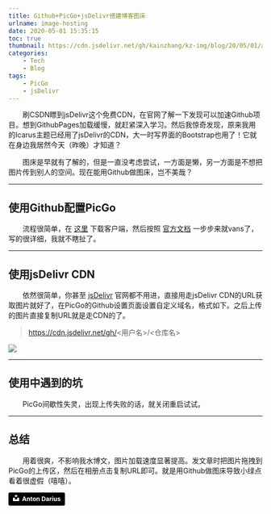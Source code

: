 ```yaml
---
title: Github+PicGo+jsDelivr搭建博客图床
urlname: image-hosting
date: 2020-05-01 15:35:15
toc: true
thumbnail: https://cdn.jsdelivr.net/gh/kainzhang/kz-img/blog/20/05/01/anton-darius-JNzjM2hhIiQ-unsplash.jpg
categories: 
    - Tech
    - Blog
tags:
    - PicGo
    - jsDelivr
---
```


&emsp;&emsp;刷CSDN瞟到jsDelivr这个免费CDN，在官网了解一下发现可以加速Github项目。想到GithubPages加载缓慢，就赶紧深入学习。然后我惊奇发现，原来我用的Icarus主题已经用了jsDelivr的CDN，大一时写界面的Bootstrap也用了！它就在身边我居然今天（昨晚）才知道？

&emsp;&emsp;图床是早就有了解的，但是一直没考虑尝试，一方面是懒，另一方面是不想把图片传到别人的空间。现在能用Github做图床，岂不美哉？

<!--more-->

---

## 使用Github配置PicGo

&emsp;&emsp;流程很简单，在 [这里](https://github.com/Molunerfinn/PicGo/releases) 下载客户端，然后按照 [官方文档](https://picgo.github.io/PicGo-Doc/zh/guide/config.html#github%E5%9B%BE%E5%BA%8A) 一步步来就vans了，写的很详细，我就不瞎扯了。

---

## 使用jsDelivr CDN

&emsp;&emsp;依然很简单，你甚至 [jsDelivr](https://www.jsdelivr.com/) 官网都不用进，直接用走jsDelivr CDN的URL获取图片就好了，在PicGo的Github设置页面设置自定义域名，格式如下。之后上传的图片直接复制URL就是走CDN的了。

> https://cdn.jsdelivr.net/gh/<用户名>/<仓库名>

![](https://cdn.jsdelivr.net/gh/kainzhang/kz-img/blog/20/05/01/200501-1.png)

---

## 使用中遇到的坑

&emsp;&emsp;PicGo间歇性失灵，出现上传失败的话，就关闭重启试试。

---

## 总结

&emsp;&emsp;用着很爽，不影响我水博文，图片加载速度显著提高。发文章时把图片拖拽到PicGo的上传区，然后在相册点击复制URL即可。就是用Github做图床导致小绿点看着很虚假（嘻嘻）。

<a style="background-color:black;color:white;text-decoration:none;padding:4px 6px;font-family:-apple-system, BlinkMacSystemFont, &quot;San Francisco&quot;, &quot;Helvetica Neue&quot;, Helvetica, Ubuntu, Roboto, Noto, &quot;Segoe UI&quot;, Arial, sans-serif;font-size:12px;font-weight:bold;line-height:1.2;display:inline-block;border-radius:3px" href="https://unsplash.com/@thesollers?utm_medium=referral&amp;utm_campaign=photographer-credit&amp;utm_content=creditBadge" target="_blank" rel="noopener noreferrer" title="Download free do whatever you want high-resolution photos from Anton Darius"><span style="display:inline-block;padding:2px 3px"><svg xmlns="http://www.w3.org/2000/svg" style="height:12px;width:auto;position:relative;vertical-align:middle;top:-2px;fill:white" viewBox="0 0 32 32"><title>unsplash-logo</title><path d="M10 9V0h12v9H10zm12 5h10v18H0V14h10v9h12v-9z"></path></svg></span><span style="display:inline-block;padding:2px 3px">Anton Darius</span></a>